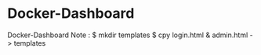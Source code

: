 # Docker-Dashboard
Docker-Dashboard
Note : $ mkdir templates
       $ cpy login.html & admin.html -> templates

